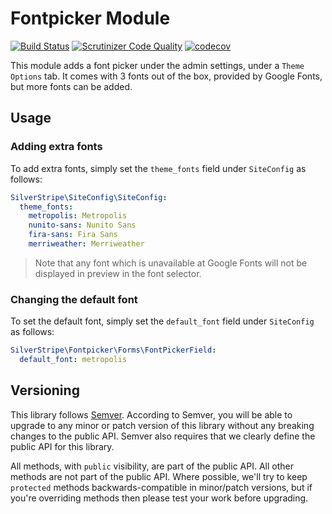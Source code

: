 # Fontpicker Module

[![Build Status](https://travis-ci.org/silverstripe/silverstripe-theme-fontpicker.svg?branch=master)](https://travis-ci.org/silverstripe/silverstripe-theme-fontpicker)
[![Scrutinizer Code Quality](https://scrutinizer-ci.com/g/silverstripe/silverstripe-theme-fontpicker/badges/quality-score.png?b=master)](https://scrutinizer-ci.com/g/silverstripe/silverstripe-theme-fontpicker/?branch=master)
[![codecov](https://codecov.io/gh/silverstripe/silverstripe-theme-fontpicker/branch/master/graph/badge.svg)](https://codecov.io/gh/silverstripe/silverstripe-theme-fontpicker)

This module adds a font picker under the admin settings, under a `Theme Options` tab. It comes with 3 fonts out of the box, provided by Google Fonts, but more fonts can be added.

## Usage

### Adding extra fonts

To add extra fonts, simply set the `theme_fonts` field under `SiteConfig` as follows:

```yaml
SilverStripe\SiteConfig\SiteConfig:
  theme_fonts:
    metropolis: Metropolis
    nunito-sans: Nunito Sans
    fira-sans: Fira Sans
    merriweather: Merriweather
```

> Note that any font which is unavailable at Google Fonts will not be displayed in preview in the font selector.
 
### Changing the default font

To set the default font, simply set the `default_font` field under `SiteConfig` as follows:

```yaml
SilverStripe\Fontpicker\Forms\FontPickerField:
  default_font: metropolis
```

## Versioning

This library follows [Semver](http://semver.org). According to Semver, you will be able to upgrade to any minor or patch version of this library without any breaking changes to the public API. Semver also requires that we clearly define the public API for this library.

All methods, with `public` visibility, are part of the public API. All other methods are not part of the public API. Where possible, we'll try to keep `protected` methods backwards-compatible in minor/patch versions, but if you're overriding methods then please test your work before upgrading.
